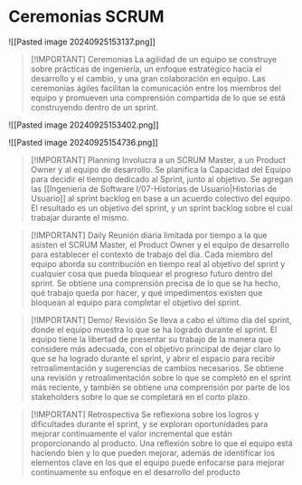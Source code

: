 # Ceremonias SCRUM

![[Pasted image 20240925153137.png]]


> [!IMPORTANT] Ceremonias
> La agilidad de un equipo se construye sobre prácticas de ingeniería, un enfoque estratégico hacia el desarrollo y el cambio, y una gran colaboración en equipo.
> Las ceremonias ágiles facilitan la comunicación entre los miembros del equipo y promueven una comprensión compartida de lo que se está construyendo dentro de un sprint.

![[Pasted image 20240925153402.png]]

![[Pasted image 20240925154736.png]]

> [!IMPORTANT] Planning
> Involucra a un SCRUM Master, a un Product Owner y al equipo de desarrollo.
> Se planifica la Capacidad del Equipo para decidir el tiempo dedicado al Sprint, junto al objetivo.
> Se agregan las [[Ingenieria de Software I/07-Historias de Usuario|Historias de Usuario]] al sprint backlog en base a un acuerdo colectivo del equipo.
> El resultado es un objetivo del sprint, y un sprint backlog sobre el cual trabajar durante el mismo.


> [!IMPORTANT] Daily
> Reunión diaria limitada por tiempo a la que asisten el SCRUM Master, el Product Owner y el equipo de desarrollo para establecer el contexto de trabajo del día.
> Cada miembro del equipo aborda su contribución en tiempo real al objetivo del sprint y cualquier cosa que pueda bloquear el progreso futuro dentro del sprint.
> Se obtiene una comprensión precisa de lo que se ha hecho, qué trabajo queda por hacer, y qué impedimentos existen que bloquean al equipo para completar el objetivo del sprint.


> [!IMPORTANT] Demo/ Revisión
> Se lleva a cabo el último día del sprint, donde el equipo muestra lo que se ha logrado durante el sprint.
> El equipo tiene la libertad de presentar su trabajo de la manera que considere más adecuada, con el objetivo principal de dejar claro lo que se ha logrado durante el sprint, y abrir el espacio para recibir retroalimentación y sugerencias de cambios necesarios.
> Se obtiene una revisión y retroalimentación sobre lo que se completó en el sprint más reciente, y también se obtiene una comprensión por parte de los stakeholders sobre lo que se completará en el corto plazo.


> [!IMPORTANT] Retrospectiva
> Se reflexiona sobre los logros y dificultades durante el sprint, y se exploran oportunidades para mejorar continuamente el valor incremental que están proporcionando al producto.
> Una reflexión sobre lo que el equipo está haciendo bien y lo que pueden mejorar, además de identificar los elementos clave en los que el equipo puede enfocarse para mejorar continuamente su enfoque en el desarrollo del producto
